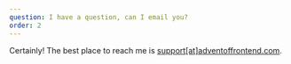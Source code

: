 ```yaml
---
question: I have a question, can I email you?
order: 2
---
```


Certainly! The best place to reach me is [support[at]adventoffrontend.com](mailto:suppoort@adventoffrontend.com).
